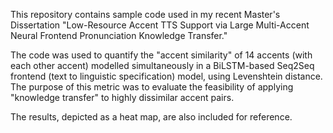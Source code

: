 This repository contains sample code used in my recent Master's Dissertation "Low-Resource Accent TTS Support via Large Multi-Accent Neural Frontend Pronunciation Knowledge Transfer."

The code was used to quantify the "accent similarity" of 14 accents (with each other accent) modelled simultaneously in a BiLSTM-based Seq2Seq frontend (text to linguistic specification) model, using Levenshtein distance. The purpose of this metric was to evaluate the feasibility of applying "knowledge transfer" to highly dissimilar accent pairs.

The results, depicted as a heat map, are also included for reference.

